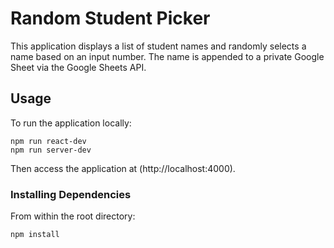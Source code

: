 # Random Student Picker
This application displays a list of student names and randomly selects a name based on an input number. The name is appended to a private Google Sheet via the Google Sheets API. 

## Usage
To run the application locally:
```
npm run react-dev
npm run server-dev
```

Then access the application at (http://localhost:4000).

### Installing Dependencies

From within the root directory:

```sh
npm install
```
